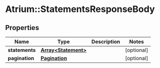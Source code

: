 # Atrium::StatementsResponseBody

## Properties
Name | Type | Description | Notes
------------ | ------------- | ------------- | -------------
**statements** | [**Array&lt;Statement&gt;**](Statement.md) |  | [optional] 
**pagination** | [**Pagination**](Pagination.md) |  | [optional] 


